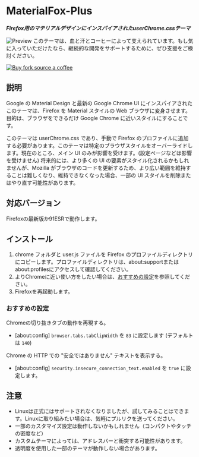 # MaterialFox-Plus
***Firefox用のマテリアルデザインにインスパイアされたuserChrome.cssテーマ***

![Preview](https://user-images.githubusercontent.com/5405629/45172944-21d91900-b24a-11e8-8bc5-03814121b0de.png)
このテーマは、血と汗とコーヒーによって支えられています。もし気に入っていただけたなら、継続的な開発をサポートするために、ぜひ支援をご検討ください。

[![Buy fork source a coffee](https://typeling1578.github.io/MaterialFox-Plus/68747470733a2f2f73766773686172652e636f6d2f692f3859642e737667.svg)](https://www.buymeacoffee.com/n4ho5QX2l)

## 説明
Google の Material Design と最新の Google Chrome UI にインスパイアされたこのテーマは、Firefox を Material スタイルの Web ブラウザに変身させます。目的は、ブラウザをできるだけ Google Chrome に近いスタイルにすることです。

このテーマは userChrome.css であり、手動で Firefox のプロファイルに追加する必要があります。このテーマは特定のブラウザスタイルをオーバーライドします。現在のところ、メイン UI のみが影響を受けます。(設定ページなどは影響を受けません) 将来的には、より多くの UI の要素がスタイル化されるかもしれませんが、Mozilla がブラウザのコードを更新するため、より広い範囲を維持することは難しくなり、維持できなくなった場合、一部の UI スタイルを削除またはやり直す可能性があります。

## 対応バージョン
Firefoxの最新版か91ESRで動作します。

## インストール
1. chrome フォルダと user.js ファイルを Firefox のプロファイルディレクトリにコピーします。プロファイルディレクトリは、about:supportまたはabout:profilesにアクセスして確認してください。
2. よりChromeに近い使い方をしたい場合は、[おすすめの設定](#おすすめの設定)を参照してください。
3. Firefoxを再起動します。

### おすすめの設定
Chromeの切り抜きタブの動作を再現する。
* [about:config] ``browser.tabs.tabClipWidth`` を ``83`` に設定します (デフォルトは ``140``)

Chrome の HTTP での "安全ではありません" テキストを表示する。
* [about:config] ``security.insecure_connection_text.enabled`` を ``true`` に設定します。

## 注意
* Linuxは正式にはサポートされなくなりましたが、試してみることはできます。Linuxに取り組みたい場合は、気軽にプルリクを送ってください。
* 一部のカスタマイズ設定は動作しないかもしれません（コンパクトやタッチの密度など）
* カスタムテーマによっては、アドレスバーと衝突する可能性があります。
* 透明度を使用した一部のテーマが動作しない場合があります。

